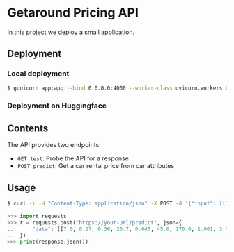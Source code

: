 # Getaround Pricing API

In this project we deploy a small application.



## Deployment

### Local deployment

```bash
$ gunicorn app:app --bind 0.0.0.0:4000 --worker-class uvicorn.workers.UvicornWorker
```

### Deployment on Huggingface




## Contents

The API provides two endpoints:
- `GET test`: Probe the API for a response
- `POST predict`: Get a car rental price from car attributes


## Usage


```bash
$ curl -i -H "Content-Type: application/json" -X POST -d '{"input": [[7.0, 0.27, 0.36, 20.7, 0.045, 45.0, 170.0, 1.001, 3.0, 0.45, 8.8]]}' http://your-url/predict
```

```python
>>> import requests
>>> r = requests.post("https://your-url/predict", json={
...     "data": [[7.0, 0.27, 0.36, 20.7, 0.045, 45.0, 170.0, 1.001, 3.0, 0.45, 8.8]]
... })
>>> print(response.json())

```


